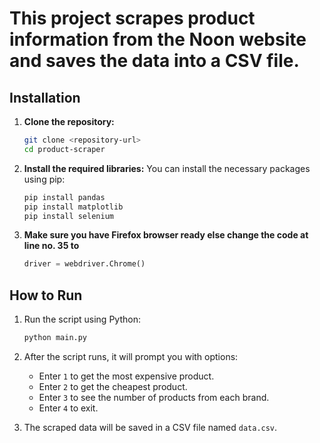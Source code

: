 # This project scrapes product information from the Noon website and saves the data into a CSV file.

## Installation

1. **Clone the repository:**
   ```bash
   git clone <repository-url>
   cd product-scraper
   ```

2. **Install the required libraries:**
   You can install the necessary packages using pip:
   ```bash
   pip install pandas
   pip install matplotlib
   pip install selenium
   ```

3. **Make sure you have Firefox browser ready else change the code at line no. 35 to**
   ```python
   driver = webdriver.Chrome()
   ```
   
## How to Run

1. Run the script using Python:
   ```bash
   python main.py
   ```

2. After the script runs, it will prompt you with options:
   - Enter `1` to get the most expensive product.
   - Enter `2` to get the cheapest product.
   - Enter `3` to see the number of products from each brand.
   - Enter `4` to exit.

3. The scraped data will be saved in a CSV file named `data.csv`.
```

